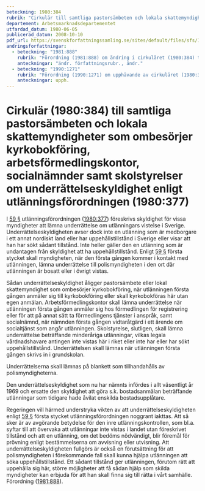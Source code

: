 ```yaml
---
beteckning: 1980:384
rubrik: "Cirkulär till samtliga pastorsämbeten och lokala skattemyndigheter som ombesörjer kyrkobokföring, arbetsförmedlingskontor, socialnämnder samt skolstyrelser om underrättelseskyldighet enligt utlänningsförordningen"
departement: Arbetsmarknadsdepartementet
utfardad_datum: 1980-06-05
publicerad_datum: 2008-10-10
pdf_url: https://svenskforfattningssamling.se/sites/default/files/sfs/1980-06/SFS1980-384.pdf
andringsforfattningar:
  - beteckning: "1981:888"
    rubrik: "Förordning (1981:888) om ändring i cirkuläret (1980:384) till samtliga pastorsämbeten och lokala skattemyndigheter som ombesörjer kyrkobokföring, arbetsförmedlingskontor, socialnämnder och barnavårdsnämnder (sociala centralnämnder) samt skolstyrelser om underrättelseskyldighet enligt utlänningsförordningen (1980:377)"
    anteckningar: "ändr. författningsrubr., ändr."
  - beteckning: "1990:1271"
    rubrik: "Förordning (1990:1271) om upphävande av cirkuläret (1980:384) till samtliga pastorsämbeten och lokala skattemyndigheter som ombesörjer kyrkobokföring, arbetsförmedlingskontor, socialnämnder och barnavårdsnämnder (sociala centralnämnder) samt skolstyrelser om underrättelseskyldighet enligt utlänningsförordningen (1980:377)"
    anteckningar: upph.
---
```


# Cirkulär (1980:384) till samtliga pastorsämbeten och lokala skattemyndigheter som ombesörjer kyrkobokföring, arbetsförmedlingskontor, socialnämnder samt skolstyrelser om underrättelseskyldighet enligt utlänningsförordningen (1980:377)

I [59 §](#59) utlänningsförordningen ([1980:377](https://selex.se/eli/sfs/1980/377)) föreskrivs skyldighet för vissa myndigheter att lämna underrättelse om utlänningars vistelse i Sverige. Underrättelseskyldigheten avser dock inte en utlänning som är medborgare i ett annat nordiskt land eller har uppehållstillstånd i Sverige eller visar att han har sökt sådant tillstånd. Inte heller gäller den en utlänning som är undantagen från skyldighet att ha uppehållstillstånd. Enligt [59 §](#59) första stycket skall myndigheten, när den första gången kommer i kontakt med utlänningen, lämna underrättelse till polismyndigheten i den ort där utlänningen är bosatt eller i övrigt vistas.

Sådan underrättelseskyldighet åligger pastorsämbete eller lokal skattemyndighet som ombesörjer kyrkobokföring, när utlänningen första gången anmäler sig till kyrkobokföring eller skall kyrkobokföras här utan egen anmälan. Arbetsförmedlingskontor skall lämna underrättelse när utlänningen första gången anmäler sig hos förmedlingen för registrering eller för att på annat sätt ta förmedlingens tjänster i anspråk, samt socialnämnd, när nämnden första gången vidtaråtgärd i ett ärende om socialtjänst som angår utlänningen. Skolstyrelse, slutligen, skall lämna underrättelse beträffande minderåriga utlänningar, vilkas legala vårdnadshavare antingen inte vistas här i riket eller inte har eller har sökt uppehållstillstånd. Underrättelsen skall lämnas när utlänningen första gången skrivs in i grundskolan.

Underrättelserna skall lämnas på blankett som tillhandahålls av polismyndigheterna.

Den underrättelseskyldighet som nu har nämnts infördes i allt väsentligt år 1969 och ersatte den skyldighet att göra s.k. bostadsanmälan beträffande utlänningar som tidigare hade åvilat enskilda bostadsupplåtare.

Regeringen vill härmed understryka vikten av att underrättelseskyldigheten enligt [59 §](#59) första stycket utlänningsförordningen noggrant iakttas. Att så sker är av avgörande betydelse för den inre utlänningskontrollen, som bl.a. syftar till att övervaka att utlänningar inte vistas i landet utan föreskrivet tillstånd och att en utlänning, om det bedöms nödvändigt, blir föremål för prövning enligt bestämmelserna om avvisning eller utvisning. Att underrättelseskyldigheten fullgörs är också en förutsättning för att polismyndigheten i förekommande fall skall kunna hjälpa utlänningen att söka uppehållstillstånd. Ett sådant tillstånd ger utlänningen, förutom rätt att uppehålla sig här, större möjligheter att få sådan hjälp som skilda myndigheter kan erbjuda för att han skall finna sig till rätta i vårt samhälle. Förordning ([1981:888](https://selex.se/eli/sfs/1981/888)).
